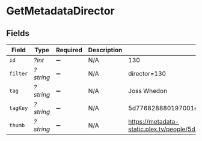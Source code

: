 # GetMetadataDirector


## Fields

| Field                                                               | Type                                                                | Required                                                            | Description                                                         | Example                                                             |
| ------------------------------------------------------------------- | ------------------------------------------------------------------- | ------------------------------------------------------------------- | ------------------------------------------------------------------- | ------------------------------------------------------------------- |
| `id`                                                                | *?int*                                                              | :heavy_minus_sign:                                                  | N/A                                                                 | 130                                                                 |
| `filter`                                                            | *?string*                                                           | :heavy_minus_sign:                                                  | N/A                                                                 | director=130                                                        |
| `tag`                                                               | *?string*                                                           | :heavy_minus_sign:                                                  | N/A                                                                 | Joss Whedon                                                         |
| `tagKey`                                                            | *?string*                                                           | :heavy_minus_sign:                                                  | N/A                                                                 | 5d776828880197001ec90e8f                                            |
| `thumb`                                                             | *?string*                                                           | :heavy_minus_sign:                                                  | N/A                                                                 | https://metadata-static.plex.tv/people/5d776828880197001ec90e8f.jpg |